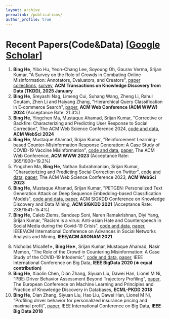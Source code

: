 ```yaml
---
layout: archive
permalink: /publications/
author_profile: true
---
```

<!--
{% if author.googlescholar %}
  You can also find my articles on <u><a href="{{https://scholar.google.com/citations?user=BoGbpiIAAAAJ}}">my Google Scholar profile</a>.</u>
{% endif %}


{% include base_path %}
-->

# Recent Papers(Code&Data) [[Google Scholar](https://scholar.google.com/citations?user=BoGbpiIAAAAJ&hl=en)]
1. **Bing He**, Yibo Hu, Yeon-Chang Lee, Soyoung Oh, Gaurav Verma, Srijan Kumar, "A Survey on the Role of Crowds in Combating Online Misinformation: Annotators, Evaluators, and Creators", [paper collections](https://github.com/claws-lab/awesome-crowd-combat-misinformation), [survey](/files/he-survey23.pdf), **ACM Transactions on Knowledge Discovery from Data (TKDD), 2025 January** 
2. **Bing He**, Sreyashi Nag, Limeng Cui, Suhang Wang, Zheng Li, Rahul Goutam, Zhen Li and Haiyang Zhang, "Hierarchical Query Classification in E-commerce Search", [paper](https://arxiv.org/pdf/2403.06021), **ACM Web Conference (ACM WWW) 2024** (Acceptance Rate: 21.3%)
2. **Bing He**, Yingchen Ma, Mustaque Ahamad, Srijan Kumar, "Corrective or Backfire: Characterizing and Predicting User Response to Social Correction", The ACM Web Science Conference 2024, [code and data](https://github.com/claws-lab/response-to-social-correction), **ACM WebSci 2024**
3. **Bing He**, Mustaque Ahamad, Srijan Kumar, "Reinforcement Learning-based Counter-Misinformation Response Generation: A Case Study of COVID-19 Vaccine Misinformation", [code and data](https://github.com/claws-lab/MisinfoCorrect), [paper](/files/he-www23-misinfocorrect.pdf), The ACM Web Conference, **ACM WWW 2023** (Acceptance Rate: 365/1900=19.2%)
5. Yingchen Ma, **Bing He**, Nathan Subrahmanian, Srijan Kumar, "Characterizing and Predicting Social Correction on Twitter", [code and data](https://github.com/claws-lab/social-correction-twitter), [paper](/files/ma-websci23-social-correction.pdf), The ACM Web Science Conference 2023, **ACM WebSci 2023**
6. **Bing He**, Mustaque Ahamad, Srijan Kumar, "PETGEN: Personalized Text Generation Attack on Deep
Sequence Embedding-based Classification Models", [code and data](https://github.com/srijankr/petgen/), [paper](/files/petgen-he-kdd2021.pdf), ACM SIGKDD Conference on Knowledge Discovery and Data Mining, **ACM SIGKDD 2021** (Acceptance Rate: 238/1541=15.4%)
7. **Bing He**, Caleb Ziems, Sandeep Soni, Naren Ramakrishnan, Diyi Yang, Srijan Kumar, "Racism is a
virus: Anti-asian Hate and Counterspeech in Social Media during the Covid-19 Crisis", [code and data](https://www.dropbox.com/sh/g9uglvl3cd61k69/AACEk2O2BEKwRTcGthgROOcWa?dl=0), [paper](/files/racism-asonam21.pdf), IEEE/ACM International Conference on Advances in Social Networks Analysis and Mining, **IEEE/ACM ASONAM 2021**
<!-- 22/118=18.6% -->
8. Nicholas Micallef∗, **Bing He∗**, Srijan Kumar, Mustaque Ahamad, Nasir Memon, "The Role of the Crowd
in Countering Misinformation: A Case Study of the COVID-19 Infodemic", [code and data](https://sites.google.com/view/counter-covid19-misinformation), [paper](/files/counter-misinfo-bigdata2020.pdf), IEEE International Conference on Big Data, **IEEE BigData 2020 (∗ equal contribution)**
9. **Bing He**, Xiaolin Chen, Dian Zhang, Siyuan Liu, Dawei Han, Lionel M Ni, "PBE: Driver Behavior Assessment Beyond Trajectory Profiling", [paper](/files/he-ecml-pkdd18.pdf), The European Conference on Machine Learning and Principles and Practice of Knowledge Discovery in Databases, **ECML-PKDD 2018**
10. **Bing He**, Dian Zhang, Siyuan Liu, Hao Liu, Dawei Han, Lionel M Ni, "Profiling driver behavior for personalized insurance pricing and maximal profit", [paper](/files/he-ieee-bigdata-18.pdf), IEEE International Conference on Big Data, **IEEE Big Data 2018**


<!-- 83/535=15.4% -->

<!--
2. Yingchen Ma, **Bing He**, Nathan Subrahmanian, Srijan Kumar, "Characterizing and Predicting Social Correction on Twitter", [code and data](https://github.com/claws-lab/social-correction-twitter), **The ACM Web Science Conference 2023**
 35/97=36.1% -->

<!-- 
Projects: 
6. Bing He, Dian Zhang, Siyuan Liu, Hao Liu, Dawei Han, Lionel M Ni, "Profiling driver behavior for personalized insurance pricing and maximal profit", [paper](./../files/bigdata2018.pdf), **IEEE BigData 2018**

{% for post in site.publications reversed %}
  {% include archive-single.html %}
{% endfor %}

-->

